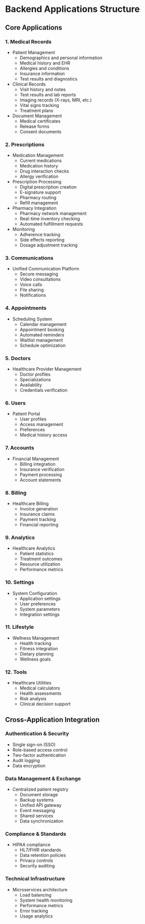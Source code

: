 # Backend Applications Structure

## Core Applications

### 1. Medical Records
- Patient Management
  - Demographics and personal information
  - Medical history and EHR
  - Allergies and conditions
  - Insurance information
  - Test results and diagnostics
- Clinical Records
  - Visit history and notes
  - Test results and lab reports
  - Imaging records (X-rays, MRI, etc.)
  - Vital signs tracking
  - Treatment plans
- Document Management
  - Medical certificates
  - Release forms
  - Consent documents

### 2. Prescriptions
- Medication Management
  - Current medications
  - Medication history
  - Drug interaction checks
  - Allergy verification
- Prescription Processing
  - Digital prescription creation
  - E-signature support
  - Pharmacy routing
  - Refill management
- Pharmacy Integration
  - Pharmacy network management
  - Real-time inventory checking
  - Automated fulfillment requests
- Monitoring
  - Adherence tracking
  - Side effects reporting
  - Dosage adjustment tracking

### 3. Communications
- Unified Communication Platform
  - Secure messaging
  - Video consultations
  - Voice calls
  - File sharing
  - Notifications

### 4. Appointments
- Scheduling System
  - Calendar management
  - Appointment booking
  - Automated reminders
  - Waitlist management
  - Schedule optimization

### 5. Doctors
- Healthcare Provider Management
  - Doctor profiles
  - Specializations
  - Availability
  - Credentials verification

### 6. Users
- Patient Portal
  - User profiles
  - Access management
  - Preferences
  - Medical history access

### 7. Accounts
- Financial Management
  - Billing integration
  - Insurance verification
  - Payment processing
  - Account statements

### 8. Billing
- Healthcare Billing
  - Invoice generation
  - Insurance claims
  - Payment tracking
  - Financial reporting

### 9. Analytics
- Healthcare Analytics
  - Patient statistics
  - Treatment outcomes
  - Resource utilization
  - Performance metrics

### 10. Settings
- System Configuration
  - Application settings
  - User preferences
  - System parameters
  - Integration settings

### 11. Lifestyle
- Wellness Management
  - Health tracking
  - Fitness integration
  - Dietary planning
  - Wellness goals

### 12. Tools
- Healthcare Utilities
  - Medical calculators
  - Health assessments
  - Risk analysis
  - Clinical decision support

## Cross-Application Integration

### Authentication & Security
- Single sign-on (SSO)
- Role-based access control
- Two-factor authentication
- Audit logging
- Data encryption

### Data Management & Exchange
- Centralized patient registry
  - Document storage
  - Backup systems
  - Unified API gateway
  - Event messaging
  - Shared services
  - Data synchronization

### Compliance & Standards
- HIPAA compliance
  - HL7/FHIR standards
  - Data retention policies
  - Privacy controls
  - Security auditing

### Technical Infrastructure
- Microservices architecture
  - Load balancing
  - System health monitoring
  - Performance metrics
  - Error tracking
  - Usage analytics
